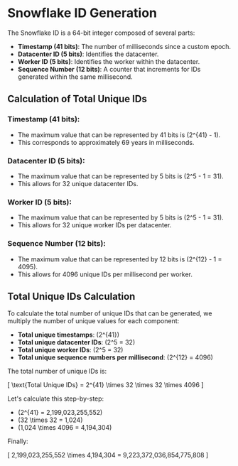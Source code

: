 # Snowflake ID Generation

The Snowflake ID is a 64-bit integer composed of several parts:

- **Timestamp (41 bits)**: The number of milliseconds since a custom epoch.
- **Datacenter ID (5 bits)**: Identifies the datacenter.
- **Worker ID (5 bits)**: Identifies the worker within the datacenter.
- **Sequence Number (12 bits)**: A counter that increments for IDs generated within the same millisecond.

## Calculation of Total Unique IDs

### Timestamp (41 bits):
- The maximum value that can be represented by 41 bits is \(2^{41} - 1\).
- This corresponds to approximately 69 years in milliseconds.

### Datacenter ID (5 bits):
- The maximum value that can be represented by 5 bits is \(2^5 - 1 = 31\).
- This allows for 32 unique datacenter IDs.

### Worker ID (5 bits):
- The maximum value that can be represented by 5 bits is \(2^5 - 1 = 31\).
- This allows for 32 unique worker IDs per datacenter.

### Sequence Number (12 bits):
- The maximum value that can be represented by 12 bits is \(2^{12} - 1 = 4095\).
- This allows for 4096 unique IDs per millisecond per worker.

## Total Unique IDs Calculation
To calculate the total number of unique IDs that can be generated, we multiply the number of unique values for each component:

- **Total unique timestamps**: \(2^{41}\)
- **Total unique datacenter IDs**: \(2^5 = 32\)
- **Total unique worker IDs**: \(2^5 = 32\)
- **Total unique sequence numbers per millisecond**: \(2^{12} = 4096\)

The total number of unique IDs is:

\[ \text{Total Unique IDs} = 2^{41} \times 32 \times 32 \times 4096 \]

Let's calculate this step-by-step:

- \(2^{41} = 2,199,023,255,552\)
- \(32 \times 32 = 1,024\)
- \(1,024 \times 4096 = 4,194,304\)

Finally:

\[ 2,199,023,255,552 \times 4,194,304 = 9,223,372,036,854,775,808 \]
